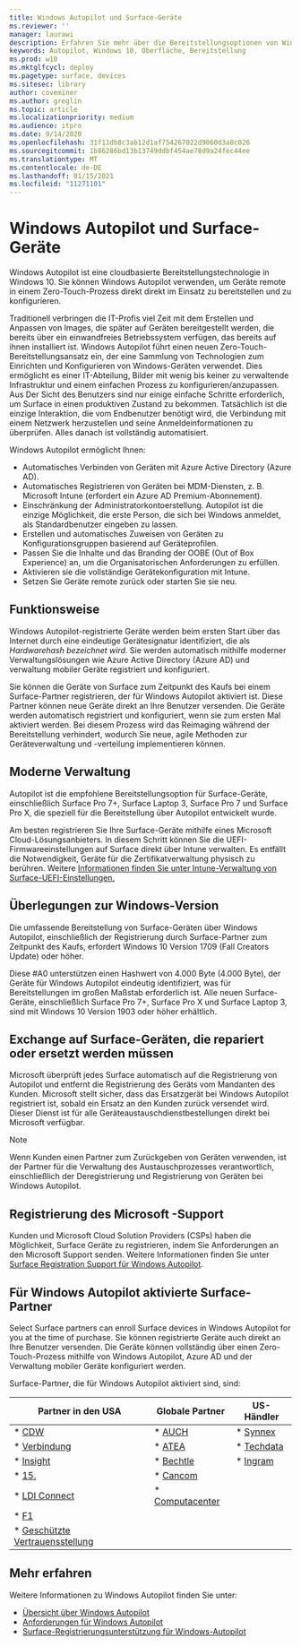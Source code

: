 ```yaml
---
title: Windows Autopilot und Surface-Geräte
ms.reviewer: ''
manager: laurawi
description: Erfahren Sie mehr über die Bereitstellungsoptionen von Windows Autopilot für Surface-Geräte.
keywords: Autopilot, Windows 10, Oberfläche, Bereitstellung
ms.prod: w10
ms.mktglfcycl: deploy
ms.pagetype: surface, devices
ms.sitesec: library
author: coveminer
ms.author: greglin
ms.topic: article
ms.localizationpriority: medium
ms.audience: itpro
ms.date: 9/14/2020
ms.openlocfilehash: 31f11db8c3ab12d1af754267022d9060d3a8c026
ms.sourcegitcommit: 1b86286bd13b13749ddbf454ae78d9a24fec44ee
ms.translationtype: MT
ms.contentlocale: de-DE
ms.lasthandoff: 01/15/2021
ms.locfileid: "11271101"
---
```

# Windows Autopilot und Surface-Geräte

Windows Autopilot ist eine cloudbasierte Bereitstellungstechnologie in Windows 10. Sie können Windows Autopilot verwenden, um Geräte remote in einem Zero-Touch-Prozess direkt direkt im Einsatz zu bereitstellen und zu konfigurieren.

Traditionell verbringen die IT-Profis viel Zeit mit dem Erstellen und Anpassen von Images, die später auf Geräten bereitgestellt werden, die bereits über ein einwandfreies Betriebssystem verfügen, das bereits auf ihnen installiert ist. Windows Autopilot führt einen neuen Zero-Touch-Bereitstellungsansatz ein, der eine Sammlung von Technologien zum Einrichten und Konfigurieren von Windows-Geräten verwendet. Dies ermöglicht es einer IT-Abteilung, Bilder mit wenig bis keiner zu verwaltende Infrastruktur und einem einfachen Prozess zu konfigurieren/anzupassen. Aus Der Sicht des Benutzers sind nur einige einfache Schritte erforderlich, um Surface in einen produktiven Zustand zu bekommen. Tatsächlich ist die einzige Interaktion, die vom Endbenutzer benötigt wird, die Verbindung mit einem Netzwerk herzustellen und seine Anmeldeinformationen zu überprüfen. Alles danach ist vollständig automatisiert.

Windows Autopilot ermöglicht Ihnen:

- Automatisches Verbinden von Geräten mit Azure Active Directory (Azure AD).
- Automatisches Registrieren von Geräten bei MDM-Diensten, z. B. Microsoft Intune (erfordert ein Azure AD Premium-Abonnement).
- Einschränkung der Administratorkontoerstellung. Autopilot ist die einzige Möglichkeit, die erste Person, die sich bei Windows anmeldet, als Standardbenutzer eingeben zu lassen.
- Erstellen und automatisches Zuweisen von Geräten zu Konfigurationsgruppen basierend auf Geräteprofilen.
- Passen Sie die Inhalte und das Branding der OOBE (Out of Box Experience) an, um die Organisatorischen Anforderungen zu erfüllen.
- Aktivieren sie die vollständige Gerätekonfiguration mit Intune.
- Setzen Sie Geräte remote zurück oder starten Sie sie neu.

##  <a name="how-it-works"></a>Funktionsweise

Windows Autopilot-registrierte Geräte werden beim ersten Start über das Internet durch eine eindeutige Gerätesignatur identifiziert, die als *Hardwarehash bezeichnet wird.* Sie werden automatisch mithilfe moderner Verwaltungslösungen wie Azure Active Directory (Azure AD) und verwaltung mobiler Geräte registriert und konfiguriert.

Sie können die Geräte von Surface zum Zeitpunkt des Kaufs bei einem Surface-Partner registrieren, der für Windows Autopilot aktiviert ist. Diese Partner können neue Geräte direkt an Ihre Benutzer versenden. Die Geräte werden automatisch registriert und konfiguriert, wenn sie zum ersten Mal aktiviert werden. Bei diesem Prozess wird das Reimaging während der Bereitstellung verhindert, wodurch Sie neue, agile Methoden zur Geräteverwaltung und -verteilung implementieren können.

##  <a name="modern-management"></a>Moderne Verwaltung

Autopilot ist die empfohlene Bereitstellungsoption für Surface-Geräte, einschließlich Surface Pro 7+, Surface Laptop 3, Surface Pro 7 und Surface Pro X, die speziell für die Bereitstellung über Autopilot entwickelt wurde.

 Am besten registrieren Sie Ihre Surface-Geräte mithilfe eines Microsoft Cloud-Lösungsanbieters. In diesem Schritt können Sie die UEFI-Firmwareeinstellungen auf Surface direkt über Intune verwalten. Es entfällt die Notwendigkeit, Geräte für die Zertifikatverwaltung physisch zu berühren. Weitere [Informationen finden Sie unter Intune-Verwaltung von Surface-UEFI-Einstellungen.](surface-manage-dfci-guide.md)

##  <a name="windows-version-considerations"></a>Überlegungen zur Windows-Version

Die umfassende Bereitstellung von Surface-Geräten über Windows Autopilot, einschließlich der Registrierung durch Surface-Partner zum Zeitpunkt des Kaufs, erfordert Windows 10 Version 1709 (Fall Creators Update) oder höher.

Diese #A0 unterstützen einen Hashwert von 4.000 Byte (4.000 Byte), der Geräte für Windows Autopilot eindeutig identifiziert, was für Bereitstellungen im großen Maßstab erforderlich ist. Alle neuen Surface-Geräte, einschließlich Surface Pro 7+, Surface Pro X und Surface Laptop 3, sind mit Windows 10 Version 1903 oder höher erhältlich.

##  <a name="exchange-experience-on-surface-devices-in-need-of-repair-or-replacement"></a>Exchange auf Surface-Geräten, die repariert oder ersetzt werden müssen

Microsoft überprüft jedes Surface automatisch auf die Registrierung von Autopilot und entfernt die Registrierung des Geräts vom Mandanten des Kunden.  Microsoft stellt sicher, dass das Ersatzgerät bei Windows Autopilot registriert ist, sobald ein Ersatz an den Kunden zurück versendet wird. Dieser Dienst ist für alle Geräteaustauschdienstbestellungen direkt bei Microsoft verfügbar.

> [!NOTE]
> Wenn Kunden einen Partner zum Zurückgeben von Geräten verwenden, ist der Partner für die Verwaltung des Austauschprozesses verantwortlich, einschließlich der Deregistrierung und Registrierung von Geräten bei Windows Autopilot.

##  <a name="microsoft-support-registration"></a>Registrierung des Microsoft -Support

Kunden und Microsoft Cloud Solution Providers (CSPs) haben die Möglichkeit, Surface Geräte zu registrieren, indem Sie Anforderungen an den Microsoft Support senden. Weitere Informationen finden Sie unter [Surface Registration Support für Windows Autopilot](surface-autopilot-registration-support.md).

##  <a name="surface-partners-enabled-for-windows-autopilot"></a>Für Windows Autopilot aktivierte Surface-Partner

Select Surface partners can enroll Surface devices in Windows Autopilot for you at the time of purchase. Sie können registrierte Geräte auch direkt an Ihre Benutzer versenden. Die Geräte können vollständig über einen Zero-Touch-Prozess mithilfe von Windows Autopilot, Azure AD und der Verwaltung mobiler Geräte konfiguriert werden.

Surface-Partner, die für Windows Autopilot aktiviert sind, sind:

| Partner in den USA | Globale Partner | US-Händler |
|--------------|---------------|-------------------|
| * [CDW](https://www.cdw.com/) | * [AUCH](https://www.also.com/ec/cms5/de_1010/1010_anbieter/microsoft/windows-autopilot/index.jsp) | * [Synnex](https://www.synnexcorp.com/us/microsoft/surface-autopilot/)  |
| * [Verbindung](https://www.connection.com/brand/microsoft/microsoft-surface)   | * [ATEA](https://www.atea.com/) | * [Techdata](https://www.techdata.com/)  |
| * [Insight](https://www.insight.com/en_US/buy/partner/microsoft/surface/windows-autopilot.html)  | * [Bechtle](https://www.bechtle.com/marken/microsoft/microsoft-windows-autopilot) | * [Ingram](https://go.microsoft.com/fwlink/p/?LinkID=2128954)   |
| * [15.](https://www.shi.com/Surface) | * [Cancom](https://www.cancom.de/) |    |
| * [LDI Connect](https://www.myldi.com/managed-it/)  | * [Computacenter](https://www.computacenter.com/uk) |    |
| * [F1](https://www.functiononeit.com/#empower)  |   |  |
| * [Geschützte Vertrauensstellung](https://go.microsoft.com/fwlink/p/?LinkID=2129005) | | | 

##  <a name="learn-more"></a>Mehr erfahren

Weitere Informationen zu Windows Autopilot finden Sie unter:
- [Übersicht über Windows Autopilot](https://docs.microsoft.com/windows/deployment/windows-autopilot/windows-10-autopilot)
- [Anforderungen für Windows Autopilot](https://docs.microsoft.com/windows/deployment/windows-autopilot/windows-autopilot-requirements)
- [Surface-Registrierungsunterstützung für Windows-Autopilot](surface-autopilot-registration-support.md)